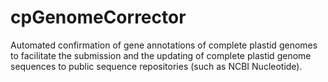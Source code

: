 # cpGenomeCorrector
Automated confirmation of gene annotations of complete plastid genomes to facilitate the submission and the updating of complete plastid genome sequences to public sequence repositories (such as NCBI Nucleotide).

